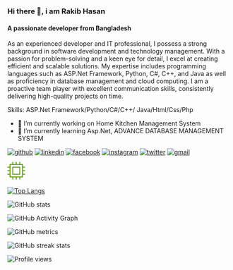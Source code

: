 ### Hi there 👋, i am Rakib Hasan
#### A passionate developer from Bangladesh
As an experienced developer and IT professional, I possess a strong background in software development and technology management. With a passion for problem-solving and a keen eye for detail, I excel at creating efficient and scalable solutions. My expertise includes programming languages such as ASP.Net Framework, Python, C#, C++, and Java as well as proficiency in database management and cloud computing. I am a proactive team player with excellent communication skills, consistently delivering high-quality projects on time.

Skills: ASP.Net Framework/Python/C#/C++/ Java/Html/Css/Php

- 🔭 I’m currently working on Home Kitchen Management System 
- 🌱 I’m currently learning  Asp.Net, ADVANCE DATABASE MANAGEMENT SYSTEM 


[<img src='https://cdn.jsdelivr.net/npm/simple-icons@3.0.1/icons/github.svg' alt='github' height='40'>](https://github.com/rakibhjoy)  [<img src='https://cdn.jsdelivr.net/npm/simple-icons@3.0.1/icons/linkedin.svg' alt='linkedin' height='40'>](https://www.linkedin.com/in/https://www.linkedin.com/in/md-rakib-hasan-522872104//)  [<img src='https://cdn.jsdelivr.net/npm/simple-icons@3.0.1/icons/facebook.svg' alt='facebook' height='40'>](https://www.facebook.com/https://www.facebook.com/mdrakibhjoyy)  [<img src='https://cdn.jsdelivr.net/npm/simple-icons@3.0.1/icons/instagram.svg' alt='instagram' height='40'>](https://www.instagram.com/https://www.instagram.com/rakibhjoy//)  [<img src='https://cdn.jsdelivr.net/npm/simple-icons@3.0.1/icons/twitter.svg' alt='twitter' height='40'>](https://twitter.com/https://twitter.com/rakibhjoy)  [<img src='https://cdn.jsdelivr.net/npm/simple-icons@3.0.1/icons/gmail.svg' alt='gmail' height='40'>](mdrakibhjoy@gmail.com)  

<a href='https://docs.github.com/en/developers'><img src='https://raw.githubusercontent.com/acervenky/animated-github-badges/master/assets/devbadge.gif' width='40' height='40'></a> 

[![Top Langs](https://github-readme-stats.vercel.app/api/top-langs/?username=rakibhjoy)](https://github.com/anuraghazra/github-readme-stats)

![GitHub stats](https://github-readme-stats.vercel.app/api?username=rakibhjoy&show_icons=true&count_private=true)  

![GitHub Activity Graph](https://activity-graph.herokuapp.com/graph?username=rakibhjoy)  

![GitHub metrics](https://metrics.lecoq.io/rakibhjoy)  

![GitHub streak stats](https://streak-stats.demolab.com/?user=rakibhjoy)  

![Profile views](https://gpvc.arturio.dev/rakibhjoy)  
